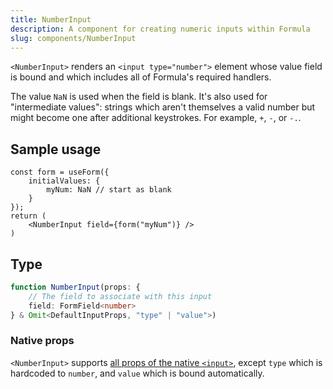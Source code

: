 ```yaml
---
title: NumberInput
description: A component for creating numeric inputs within Formula
slug: components/NumberInput
---
```


`<NumberInput>` renders an `<input type="number">` element whose value field is bound and which includes
all of Formula's required handlers.

The value `NaN` is used when the field is blank. It's also used for "intermediate values": strings which aren't
themselves a valid number but might become one after additional keystrokes. For example, `+`, `-`, or `-.`.

## Sample usage

```tsx
const form = useForm({
    initialValues: {
        myNum: NaN // start as blank
    }
});
return (
    <NumberInput field={form("myNum")} />
)
```

## Type

```typescript
function NumberInput(props: {
    // The field to associate with this input
    field: FormField<number>
} & Omit<DefaultInputProps, "type" | "value">)
```

### Native props

`<NumberInput>` supports
[all props of the native `<input>`](https://developer.mozilla.org/en-US/docs/Web/HTML/Reference/Elements/input#attributes),
except `type` which is hardcoded to `number`, and `value` which is bound automatically.
